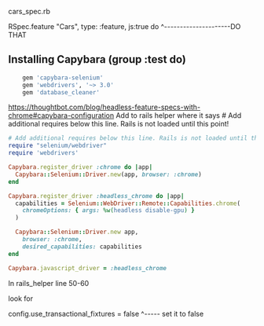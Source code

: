 cars_spec.rb

RSpec.feature "Cars", type: :feature, js:true do
                                          ^---------------------DO THAT 


## Installing Capybara (group :test do)

```ruby
	gem 'capybara-selenium'
	gem 'webdrivers', '~> 3.0'
	gem 'database_cleaner'
```

https://thoughtbot.com/blog/headless-feature-specs-with-chrome#capybara-configuration
Add to rails helper where it says # Add additional requires below this line. Rails is not loaded until this point!
```ruby
# Add additional requires below this line. Rails is not loaded until this point!
require "selenium/webdriver"
require 'webdrivers'

Capybara.register_driver :chrome do |app|
  Capybara::Selenium::Driver.new(app, browser: :chrome)
end

Capybara.register_driver :headless_chrome do |app|
  capabilities = Selenium::WebDriver::Remote::Capabilities.chrome(
    chromeOptions: { args: %w(headless disable-gpu) }
  )

  Capybara::Selenium::Driver.new app,
    browser: :chrome,
    desired_capabilities: capabilities
end

Capybara.javascript_driver = :headless_chrome
```

In rails_helper line 50-60

look for 

config.use_transactional_fixtures = false
                                     ^----- set it to false

